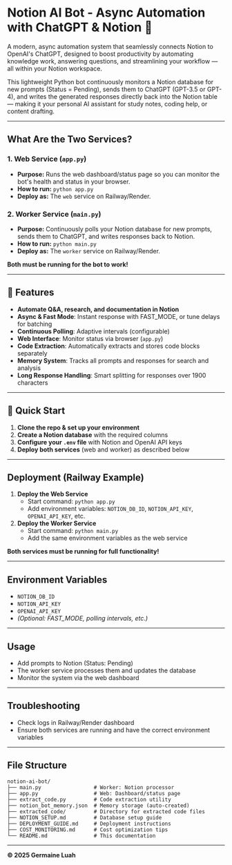# Notion AI Bot - Async Automation with ChatGPT & Notion 🚀

A modern, async automation system that seamlessly connects Notion to OpenAI's ChatGPT, designed to boost productivity by automating knowledge work, answering questions, and streamlining your workflow — all within your Notion workspace.

This lightweight Python bot continuously monitors a Notion database for new prompts (Status = Pending), sends them to ChatGPT (GPT-3.5 or GPT-4), and writes the generated responses directly back into the Notion table — making it your personal AI assistant for study notes, coding help, or content drafting.

---

## What Are the Two Services?

### 1. **Web Service (`app.py`)**

- **Purpose:** Runs the web dashboard/status page so you can monitor the bot's health and status in your browser.
- **How to run:** `python app.py`
- **Deploy as:** The `web` service on Railway/Render.

### 2. **Worker Service (`main.py`)**

- **Purpose:** Continuously polls your Notion database for new prompts, sends them to ChatGPT, and writes responses back to Notion.
- **How to run:** `python main.py`
- **Deploy as:** The `worker` service on Railway/Render.

**Both must be running for the bot to work!**

---

## 🎯 Features

- **Automate Q&A, research, and documentation in Notion**
- **Async & Fast Mode**: Instant response with FAST_MODE, or tune delays for batching
- **Continuous Polling**: Adaptive intervals (configurable)
- **Web Interface**: Monitor status via browser (`app.py`)
- **Code Extraction**: Automatically extracts and stores code blocks separately
- **Memory System**: Tracks all prompts and responses for search and analysis
- **Long Response Handling**: Smart splitting for responses over 1900 characters

---

## 🚀 Quick Start

1. **Clone the repo & set up your environment**
2. **Create a Notion database** with the required columns
3. **Configure your `.env` file** with Notion and OpenAI API keys
4. **Deploy both services** (web and worker) as described below

---

## Deployment (Railway Example)

1. **Deploy the Web Service**
   - Start command: `python app.py`
   - Add environment variables: `NOTION_DB_ID`, `NOTION_API_KEY`, `OPENAI_API_KEY`, etc.
2. **Deploy the Worker Service**
   - Start command: `python main.py`
   - Add the same environment variables as the web service

**Both services must be running for full functionality!**

---

## Environment Variables

- `NOTION_DB_ID`
- `NOTION_API_KEY`
- `OPENAI_API_KEY`
- _(Optional: FAST_MODE, polling intervals, etc.)_

---

## Usage

- Add prompts to Notion (Status: Pending)
- The worker service processes them and updates the database
- Monitor the system via the web dashboard

---

## Troubleshooting

- Check logs in Railway/Render dashboard
- Ensure both services are running and have the correct environment variables

---

## File Structure

```
notion-ai-bot/
├── main.py                 # Worker: Notion processor
├── app.py                  # Web: Dashboard/status page
├── extract_code.py         # Code extraction utility
├── notion_bot_memory.json  # Memory storage (auto-created)
├── extracted_code/         # Directory for extracted code files
├── NOTION_SETUP.md         # Database setup guide
├── DEPLOYMENT_GUIDE.md     # Deployment instructions
├── COST_MONITORING.md      # Cost optimization tips
└── README.md               # This documentation
```

---

**© 2025 Germaine Luah**
